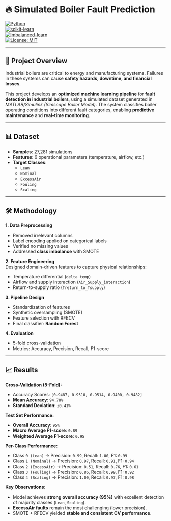 # 🔥 Simulated Boiler Fault Prediction  

[![Python](https://img.shields.io/badge/Python-3.9%2B-blue)](https://www.python.org/)  
[![scikit-learn](https://img.shields.io/badge/scikit--learn-ML-orange)](https://scikit-learn.org/stable/)  
[![imbalanced-learn](https://img.shields.io/badge/imblearn-SMOTE-green)](https://imbalanced-learn.org/stable/)  
[![License: MIT](https://img.shields.io/badge/License-MIT-yellow.svg)](LICENSE)  

---

## 📌 Project Overview  
Industrial boilers are critical to energy and manufacturing systems. Failures in these systems can cause **safety hazards, downtime, and financial losses**.  

This project develops an **optimized machine learning pipeline** for **fault detection in industrial boilers**, using a simulated dataset generated in *MATLAB/Simulink (Simscape Boiler Model)*. The system classifies boiler operating conditions into different fault categories, enabling **predictive maintenance** and **real-time monitoring**.  

---

## 📊 Dataset  
- **Samples**: 27,281 simulations  
- **Features**: 6 operational parameters (temperature, airflow, etc.)  
- **Target Classes**:  
  - `Lean`  
  - `Nominal`  
  - `ExcessAir`  
  - `Fouling`  
  - `Scaling`  

---

## 🛠 Methodology  

**1. Data Preprocessing**  
- Removed irrelevant columns  
- Label encoding applied on categorical labels  
- Verified no missing values  
- Addressed **class imbalance** with SMOTE  

**2. Feature Engineering**  
Designed domain-driven features to capture physical relationships:  
- Temperature differential (`delta_temp`)  
- Airflow and supply interaction (`Air_Supply_interaction`)  
- Return-to-supply ratio (`Treturn_to_Tsupply`)  

**3. Pipeline Design**  
- Standardization of features  
- Synthetic oversampling (SMOTE)  
- Feature selection with RFECV  
- Final classifier: **Random Forest**  

**4. Evaluation**  
- 5-fold cross-validation  
- Metrics: Accuracy, Precision, Recall, F1-score  

---

## 📈 Results  

**Cross-Validation (5-Fold):**  
- Accuracy Scores: `[0.9487, 0.9510, 0.9514, 0.9400, 0.9482]`  
- **Mean Accuracy**: `94.78%`  
- **Standard Deviation**: `±0.41%`  

**Test Set Performance:**  
- **Overall Accuracy**: `95%`  
- **Macro Average F1-score**: `0.89`  
- **Weighted Average F1-score**: `0.95`  

**Per-Class Performance:**  
- Class `0 (Lean)` → Precision: `0.99`, Recall: `1.00`, F1: `0.99`  
- Class `1 (Nominal)` → Precision: `0.97`, Recall: `0.91`, F1: `0.94`  
- Class `2 (ExcessAir)` → Precision: `0.51`, Recall: `0.76`, F1: `0.61`  
- Class `3 (Fouling)` → Precision: `0.86`, Recall: `0.99`, F1: `0.92`  
- Class `4 (Scaling)` → Precision: `1.00`, Recall: `0.97`, F1: `0.98`  

**Key Observations:**  
- Model achieves **strong overall accuracy (95%)** with excellent detection of majority classes (`Lean`, `Scaling`).  
- **ExcessAir faults** remain the most challenging (lower precision).  
- SMOTE + RFECV yielded **stable and consistent CV performance**. 
